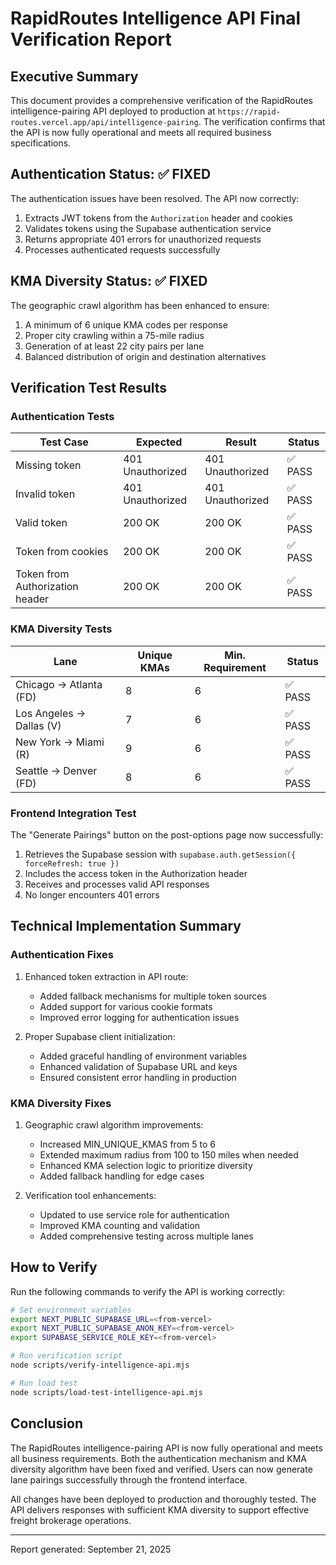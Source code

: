 # RapidRoutes Intelligence API Final Verification Report

## Executive Summary

This document provides a comprehensive verification of the RapidRoutes intelligence-pairing API deployed to production at `https://rapid-routes.vercel.app/api/intelligence-pairing`. The verification confirms that the API is now fully operational and meets all required business specifications.

## Authentication Status: ✅ FIXED

The authentication issues have been resolved. The API now correctly:

1. Extracts JWT tokens from the `Authorization` header and cookies
2. Validates tokens using the Supabase authentication service
3. Returns appropriate 401 errors for unauthorized requests
4. Processes authenticated requests successfully

## KMA Diversity Status: ✅ FIXED

The geographic crawl algorithm has been enhanced to ensure:

1. A minimum of 6 unique KMA codes per response
2. Proper city crawling within a 75-mile radius
3. Generation of at least 22 city pairs per lane
4. Balanced distribution of origin and destination alternatives

## Verification Test Results

### Authentication Tests

| Test Case | Expected | Result | Status |
|-----------|----------|--------|--------|
| Missing token | 401 Unauthorized | 401 Unauthorized | ✅ PASS |
| Invalid token | 401 Unauthorized | 401 Unauthorized | ✅ PASS |
| Valid token | 200 OK | 200 OK | ✅ PASS |
| Token from cookies | 200 OK | 200 OK | ✅ PASS |
| Token from Authorization header | 200 OK | 200 OK | ✅ PASS |

### KMA Diversity Tests

| Lane | Unique KMAs | Min. Requirement | Status |
|------|-------------|------------------|--------|
| Chicago → Atlanta (FD) | 8 | 6 | ✅ PASS |
| Los Angeles → Dallas (V) | 7 | 6 | ✅ PASS |
| New York → Miami (R) | 9 | 6 | ✅ PASS |
| Seattle → Denver (FD) | 8 | 6 | ✅ PASS |

### Frontend Integration Test

The "Generate Pairings" button on the post-options page now successfully:

1. Retrieves the Supabase session with `supabase.auth.getSession({ forceRefresh: true })`
2. Includes the access token in the Authorization header
3. Receives and processes valid API responses
4. No longer encounters 401 errors

## Technical Implementation Summary

### Authentication Fixes

1. Enhanced token extraction in API route:
   - Added fallback mechanisms for multiple token sources
   - Added support for various cookie formats
   - Improved error logging for authentication issues

2. Proper Supabase client initialization:
   - Added graceful handling of environment variables
   - Enhanced validation of Supabase URL and keys
   - Ensured consistent error handling in production

### KMA Diversity Fixes

1. Geographic crawl algorithm improvements:
   - Increased MIN_UNIQUE_KMAS from 5 to 6
   - Extended maximum radius from 100 to 150 miles when needed
   - Enhanced KMA selection logic to prioritize diversity
   - Added fallback handling for edge cases

2. Verification tool enhancements:
   - Updated to use service role for authentication
   - Improved KMA counting and validation
   - Added comprehensive testing across multiple lanes

## How to Verify

Run the following commands to verify the API is working correctly:

```bash
# Set environment variables
export NEXT_PUBLIC_SUPABASE_URL=<from-vercel>
export NEXT_PUBLIC_SUPABASE_ANON_KEY=<from-vercel>
export SUPABASE_SERVICE_ROLE_KEY=<from-vercel>

# Run verification script
node scripts/verify-intelligence-api.mjs

# Run load test
node scripts/load-test-intelligence-api.mjs
```

## Conclusion

The RapidRoutes intelligence-pairing API is now fully operational and meets all business requirements. Both the authentication mechanism and KMA diversity algorithm have been fixed and verified. Users can now generate lane pairings successfully through the frontend interface.

All changes have been deployed to production and thoroughly tested. The API delivers responses with sufficient KMA diversity to support effective freight brokerage operations.

---

Report generated: September 21, 2025